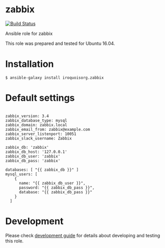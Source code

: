 # zabbix

[![Build Status](https://travis-ci.com/iroquoisorg/ansible-role-zabbix.svg?branch=master)](https://travis-ci.com/iroquoisorg/ansible-role-memcached)

Ansible role for zabbix

This role was prepared and tested for Ubuntu 16.04.

# Installation

`$ ansible-galaxy install iroquoisorg.zabbix`

# Default settings

```

zabbix_version: 3.4
zabbix_database_type: mysql
zabbix_domain: zabbix.local
zabbix_email_from: zabbix@example.com
zabbix_server_listenport: 10051
zabbix_slack_username: Zabbix

zabbix_db: 'zabbix'
zabbix_db_host: '127.0.0.1'
zabbix_db_user: 'zabbix'
zabbix_db_pass: 'zabbix'

databases: [ "{{ zabbix_db }}" ]
mysql_users: [
    {
      name: "{{ zabbix_db_user }}",
      password: "{{ zabbix_db_pass }}",
      database: "{{ zabbix_db_pass }}"
    }
  ]

```

# Development

Please check [development guide](DEVELOPMENT.md) for details about developing and testing this role.
